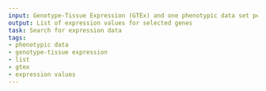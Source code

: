 ```yaml
---
input: Genotype-Tissue Expression (GTEx) and one phenotypic data set per species, per sex
output: List of expression values for selected genes
task: Search for expression data
tags:
- phenotypic data
- genotype-tissue expression
- list
- gtex
- expression values
---
```

